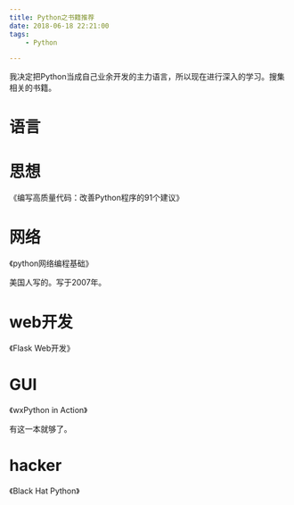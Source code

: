 ```yaml
---
title: Python之书籍推荐
date: 2018-06-18 22:21:00
tags:
	- Python

---
```




我决定把Python当成自己业余开发的主力语言，所以现在进行深入的学习。搜集相关的书籍。



# 语言



# 思想

《编写高质量代码：改善Python程序的91个建议》

# 网络

《python网络编程基础》

美国人写的。写于2007年。



# web开发

《Flask Web开发》



# GUI

《wxPython in Action》

有这一本就够了。



# hacker

《Black Hat Python》
